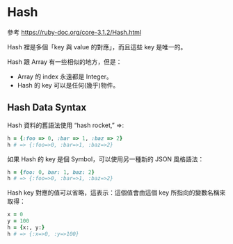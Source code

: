 # Hash

參考 https://ruby-doc.org/core-3.1.2/Hash.html

Hash 裡是多個「key 與 value 的對應」，而且這些 key 是唯一的。

Hash 跟 Array 有一些相似的地方，但是：

* Array 的 index 永遠都是 Integer。
* Hash 的 key 可以是任何(幾乎)物件。

## Hash Data Syntax

Hash 資料的舊語法使用 “hash rocket,” =>:

```ruby
h = {:foo => 0, :bar => 1, :baz => 2}
h # => {:foo=>0, :bar=>1, :baz=>2}
```

如果 Hash 的 key 是個 Symbol，可以使用另一種新的 JSON 風格語法：

```ruby
h = {foo: 0, bar: 1, baz: 2}
h # => {:foo=>0, :bar=>1, :baz=>2}
```

Hash key 對應的值可以省略，這表示：這個值會由這個 key 所指向的變數名稱來取得：

```ruby
x = 0
y = 100
h = {x:, y:}
h # => {:x=>0, :y=>100}
```
